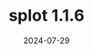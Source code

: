 ---
title: splot 1.1.6
date: 2024-07-29
description: splot 1.1.6 released.
type: news
month: "07.29"
year: "2024"
link: "https://github.com/pysal/splot/releases/tag/v1.1.6"
---